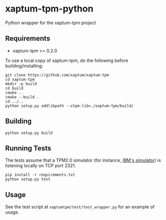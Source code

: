 # xaptum-tpm-python

Python wrapper for the xaptum-tpm project

## Requirements
- xaptum-tpm >= 0.2.0

To use a local copy of xaptum-tpm, do the following before building/installing:
```
git clone https://github.com/xaptum/xaptum-tpm
cd xaptum-tpm
mkdir -p build
cd build
cmake ..
cmake --build .
cd ../..
python setup.py addlibpath --xtpm-lib=./xaptum-tpm/build/
```

## Building
```
python setup.py build
```

## Running Tests
The tests assume that a TPM2.0 simulator (for instance, [IBM's simulator](https://sourceforge.net/projects/ibmswtpm2/))
is listening locally on TCP port 2321.

```
pip install -r requirements.txt
python setup.py test
```

## Usage
See the test script at `xaptumtpm/test/test_wrapper.py`
for an example of usage.
